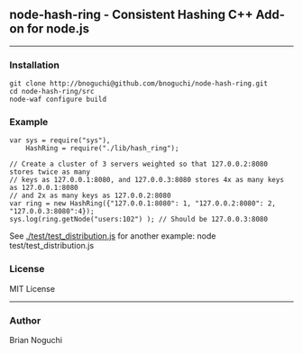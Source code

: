 ## node-hash-ring - Consistent Hashing C++ Add-on for node.js
---

### Installation
    git clone http://bnoguchi@github.com/bnoguchi/node-hash-ring.git
    cd node-hash-ring/src
    node-waf configure build

### Example
    var sys = require("sys"),
        HashRing = require("./lib/hash_ring");

    // Create a cluster of 3 servers weighted so that 127.0.0.2:8080 stores twice as many 
    // keys as 127.0.0.1:8080, and 127.0.0.3:8080 stores 4x as many keys as 127.0.0.1:8080
    // and 2x as many keys as 127.0.0.2:8080
    var ring = new HashRing({"127.0.0.1:8080": 1, "127.0.0.2:8080": 2, "127.0.0.3:8080":4});
    sys.log(ring.getNode("users:102") ); // Should be 127.0.0.3:8080

See [./test/test_distribution.js](http://github.com/bnoguchi/node-hash-ring/test/test_distribution.js) for another example:
    node test/test_distribution.js

### License
MIT License

---
### Author
Brian Noguchi
